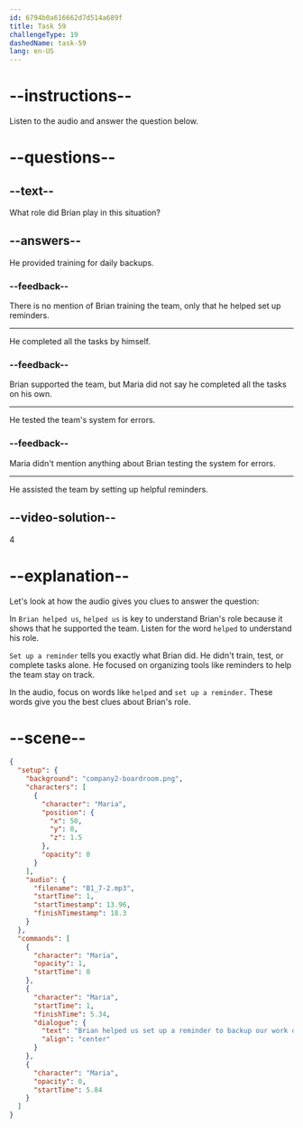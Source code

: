 ```yaml
---
id: 6794b0a616662d7d514a689f
title: Task 59
challengeType: 19
dashedName: task-59
lang: en-US
---
```

<!-- (Audio) Maria: Brian helped us set up a reminder to back up our work daily along with some other tasks. -->

# --instructions--

Listen to the audio and answer the question below.

# --questions--

## --text--

What role did Brian play in this situation?

## --answers--

He provided training for daily backups.

### --feedback--

There is no mention of Brian training the team, only that he helped set up reminders.

---

He completed all the tasks by himself.

### --feedback--

Brian supported the team, but Maria did not say he completed all the tasks on his own.

---

He tested the team's system for errors.

### --feedback--

Maria didn't mention anything about Brian testing the system for errors.

---

He assisted the team by setting up helpful reminders.

## --video-solution--

4

# --explanation--

Let's look at how the audio gives you clues to answer the question:  

In `Brian helped us`, `helped us` is key to understand Brian's role because it shows that he supported the team. Listen for the word `helped` to understand his role. 

`Set up a reminder` tells you exactly what Brian did. He didn't train, test, or complete tasks alone. He focused on organizing tools like reminders to help the team stay on track.  

In the audio, focus on words like `helped` and `set up a reminder.` These words give you the best clues about Brian's role.

# --scene--

```json
{
  "setup": {
    "background": "company2-boardroom.png",
    "characters": [
      {
        "character": "Maria",
        "position": {
          "x": 50,
          "y": 0,
          "z": 1.5
        },
        "opacity": 0
      }
    ],
    "audio": {
      "filename": "B1_7-2.mp3",
      "startTime": 1,
      "startTimestamp": 13.96,
      "finishTimestamp": 18.3
    }
  },
  "commands": [
    {
      "character": "Maria",
      "opacity": 1,
      "startTime": 0
    },
    {
      "character": "Maria",
      "startTime": 1,
      "finishTime": 5.34,
      "dialogue": {
        "text": "Brian helped us set up a reminder to backup our work daily along with some other tasks.",
        "align": "center"
      }
    },
    {
      "character": "Maria",
      "opacity": 0,
      "startTime": 5.84
    }
  ]
}
```
